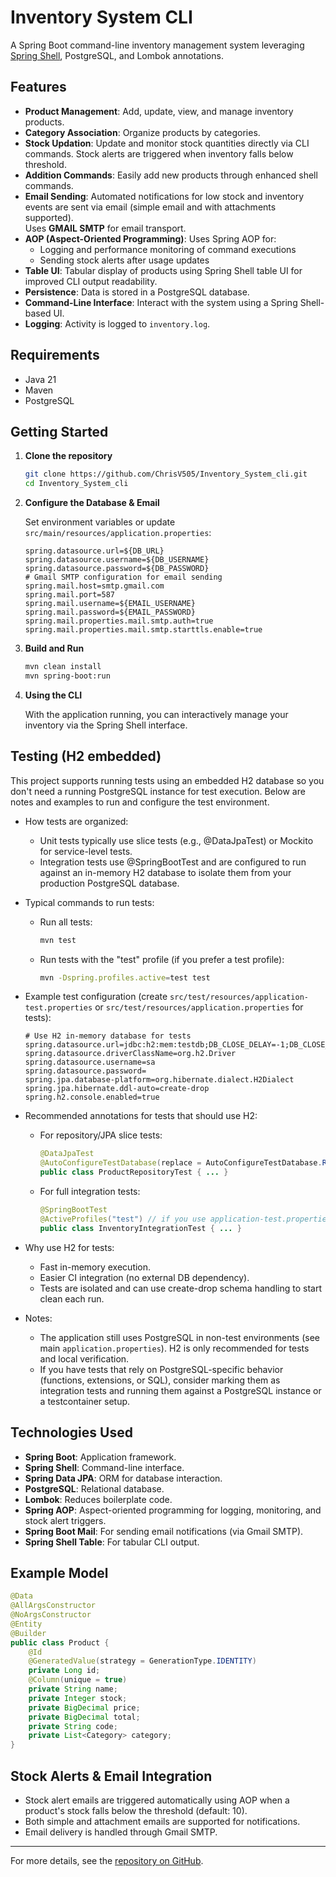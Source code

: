 # Inventory System CLI

A Spring Boot command-line inventory management system leveraging [Spring Shell](https://spring.io/projects/spring-shell), PostgreSQL, and Lombok annotations.

## Features

- **Product Management**: Add, update, view, and manage inventory products.
- **Category Association**: Organize products by categories.
- **Stock Updation**: Update and monitor stock quantities directly via CLI commands. Stock alerts are triggered when inventory falls below threshold.
- **Addition Commands**: Easily add new products through enhanced shell commands.
- **Email Sending**: Automated notifications for low stock and inventory events are sent via email (simple email and with attachments supported).  
  Uses **GMAIL SMTP** for email transport.
- **AOP (Aspect-Oriented Programming)**: Uses Spring AOP for:
    - Logging and performance monitoring of command executions
    - Sending stock alerts after usage updates
- **Table UI**: Tabular display of products using Spring Shell table UI for improved CLI output readability.
- **Persistence**: Data is stored in a PostgreSQL database.
- **Command-Line Interface**: Interact with the system using a Spring Shell-based UI.
- **Logging**: Activity is logged to `inventory.log`.

## Requirements

- Java 21
- Maven
- PostgreSQL

## Getting Started

1. **Clone the repository**
   ```sh
   git clone https://github.com/ChrisV505/Inventory_System_cli.git
   cd Inventory_System_cli
   ```

2. **Configure the Database & Email**

   Set environment variables or update `src/main/resources/application.properties`:
   ```properties
   spring.datasource.url=${DB_URL}
   spring.datasource.username=${DB_USERNAME}
   spring.datasource.password=${DB_PASSWORD}
   # Gmail SMTP configuration for email sending
   spring.mail.host=smtp.gmail.com
   spring.mail.port=587
   spring.mail.username=${EMAIL_USERNAME}
   spring.mail.password=${EMAIL_PASSWORD}
   spring.mail.properties.mail.smtp.auth=true
   spring.mail.properties.mail.smtp.starttls.enable=true
   ```

3. **Build and Run**

   ```sh
   mvn clean install
   mvn spring-boot:run
   ```

4. **Using the CLI**

   With the application running, you can interactively manage your inventory via the Spring Shell interface.

## Testing (H2 embedded)

This project supports running tests using an embedded H2 database so you don't need a running PostgreSQL instance for test execution. Below are notes and examples to run and configure the test environment.

- How tests are organized:
    - Unit tests typically use slice tests (e.g., @DataJpaTest) or Mockito for service-level tests.
    - Integration tests use @SpringBootTest and are configured to run against an in-memory H2 database to isolate them from your production PostgreSQL database.

- Typical commands to run tests:
    - Run all tests:
      ```sh
      mvn test
      ```
    - Run tests with the "test" profile (if you prefer a test profile):
      ```sh
      mvn -Dspring.profiles.active=test test
      ```

- Example test configuration (create `src/test/resources/application-test.properties` or `src/test/resources/application.properties` for tests):
  ```properties
  # Use H2 in-memory database for tests
  spring.datasource.url=jdbc:h2:mem:testdb;DB_CLOSE_DELAY=-1;DB_CLOSE_ON_EXIT=false
  spring.datasource.driverClassName=org.h2.Driver
  spring.datasource.username=sa
  spring.datasource.password=
  spring.jpa.database-platform=org.hibernate.dialect.H2Dialect
  spring.jpa.hibernate.ddl-auto=create-drop
  spring.h2.console.enabled=true
  ```

- Recommended annotations for tests that should use H2:
    - For repository/JPA slice tests:
      ```java
      @DataJpaTest
      @AutoConfigureTestDatabase(replace = AutoConfigureTestDatabase.Replace.ANY)
      public class ProductRepositoryTest { ... }
      ```
    - For full integration tests:
      ```java
      @SpringBootTest
      @ActiveProfiles("test") // if you use application-test.properties
      public class InventoryIntegrationTest { ... }
      ```

- Why use H2 for tests:
    - Fast in-memory execution.
    - Easier CI integration (no external DB dependency).
    - Tests are isolated and can use create-drop schema handling to start clean each run.

- Notes:
    - The application still uses PostgreSQL in non-test environments (see main `application.properties`). H2 is only recommended for tests and local verification.
    - If you have tests that rely on PostgreSQL-specific behavior (functions, extensions, or SQL), consider marking them as integration tests and running them against a PostgreSQL instance or a testcontainer setup.

## Technologies Used

- **Spring Boot**: Application framework.
- **Spring Shell**: Command-line interface.
- **Spring Data JPA**: ORM for database interaction.
- **PostgreSQL**: Relational database.
- **Lombok**: Reduces boilerplate code.
- **Spring AOP**: Aspect-oriented programming for logging, monitoring, and stock alert triggers.
- **Spring Boot Mail**: For sending email notifications (via Gmail SMTP).
- **Spring Shell Table**: For tabular CLI output.

## Example Model

```java
@Data
@AllArgsConstructor
@NoArgsConstructor
@Entity
@Builder
public class Product {
    @Id
    @GeneratedValue(strategy = GenerationType.IDENTITY)
    private Long id;
    @Column(unique = true)
    private String name;
    private Integer stock;
    private BigDecimal price;
    private BigDecimal total;
    private String code;
    private List<Category> category;
}
```

## Stock Alerts & Email Integration

- Stock alert emails are triggered automatically using AOP when a product's stock falls below the threshold (default: 10).
- Both simple and attachment emails are supported for notifications.
- Email delivery is handled through Gmail SMTP.

---

For more details, see the [repository on GitHub](https://github.com/ChrisV505/Inventory_System_cli).